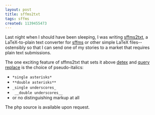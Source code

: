 ```yaml
---
layout: post
title: sffms2txt
tags: sffms
created: 1139455473
---
```

Last night when I should have been sleeping, I was writing [sffms2txt](/sffms/sffms2txt/), a LaTeX-to-plain text converter for [sffms](/sffms/info/AboutSFFMS.html) or other simple LaTeX files--ostensibly so that I can send one of my stories to a market that requires plain text submissions.

The one exciting feature of sffms2txt that sets it above [detex](http://www.cs.purdue.edu/homes/trinkle/detex/) and [query replace](http://theory.uwinnipeg.ca/gnu/emacs/emacs_91.html) is the choice of pseudo-italics:  <!--break-->

* `*single asterisks*`
* `**double asterisks**` 
* `_single underscores_`
* ` __double underscores__`
*  or no distinguishing markup at all

The php source is available upon request.
